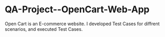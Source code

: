 # QA-Project--OpenCart-Web-App

Open Cart is an E-commerce website. I developed Test Cases for diffrent scenarios, and executed Test Cases.
